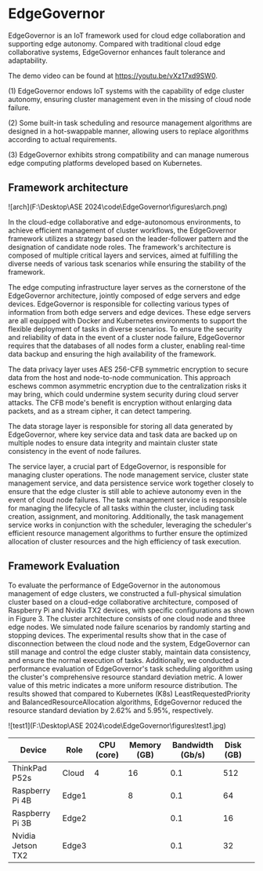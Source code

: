 # EdgeGovernor
EdgeGovernor is an IoT framework used for cloud edge collaboration and supporting edge autonomy. Compared with traditional cloud edge collaborative systems, EdgeGovernor enhances fault tolerance and adaptability.

The demo video can be found at https://youtu.be/vXz17xd9SW0.

(1) EdgeGovernor endows IoT systems with the capability of edge cluster autonomy, ensuring cluster management even in the missing of cloud node failure. 

(2) Some built-in task scheduling and resource management algorithms are designed in a hot-swappable manner, allowing users to replace algorithms according to actual requirements. 

(3) EdgeGovernor exhibits strong compatibility and can manage numerous edge computing platforms developed based on Kubernetes. 

## Framework architecture

![arch](F:\Desktop\ASE 2024\code\EdgeGovernor\figures\arch.png)

In the cloud-edge collaborative and edge-autonomous environments, to achieve efficient management of cluster workflows, the EdgeGovernor framework utilizes a strategy based on the leader-follower pattern and the designation of candidate node roles. The framework's architecture is composed of multiple critical layers and services, aimed at fulfilling the diverse needs of various task scenarios while ensuring the stability of the framework.

The edge computing infrastructure layer serves as the cornerstone of the EdgeGovernor architecture, jointly composed of edge servers and edge devices. EdgeGovernor is responsible for collecting various types of information from both edge servers and edge devices. These edge servers are all equipped with Docker and Kubernetes environments to support the flexible deployment of tasks in diverse scenarios. To ensure the security and reliability of data in the event of a cluster node failure, EdgeGovernor requires that the databases of all nodes form a cluster, enabling real-time data backup and ensuring the high availability of the framework.

The data privacy layer uses AES 256-CFB symmetric encryption to secure data from the host and node-to-node communication. This approach eschews common asymmetric encryption due to the centralization risks it may bring, which could undermine system security during cloud server attacks. The CFB mode's benefit is encryption without enlarging data packets, and as a stream cipher, it can detect tampering. 

The data storage layer is responsible for storing all data generated by EdgeGovernor, where key service data and task data are backed up on multiple nodes to ensure data integrity and maintain cluster state consistency in the event of node failures.


The service layer, a crucial part of EdgeGovernor, is responsible for managing cluster operations. The node management service, cluster state management service, and data persistence service work together closely to ensure that the edge cluster is still able to achieve autonomy even in the event of cloud node failures. The task management service is responsible for managing the lifecycle of all tasks within the cluster, including task creation, assignment, and monitoring. Additionally, the task management service works in conjunction with the scheduler, leveraging the scheduler's efficient resource management algorithms to further ensure the optimized allocation of cluster resources and the high efficiency of task execution.

## Framework Evaluation

To evaluate the performance of EdgeGovernor in the autonomous management of edge clusters, we constructed a full-physical simulation cluster based on a cloud-edge collaborative architecture, composed of Raspberry Pi and Nvidia TX2 devices, with specific configurations as shown in Figure 3. The cluster architecture consists of one cloud node and three edge nodes. We simulated node failure scenarios by randomly starting and stopping devices. The experimental results show that in the case of disconnection between the cloud node and the system, EdgeGovernor can still manage and control the edge cluster stably, maintain data consistency, and ensure the normal execution of tasks. Additionally, we conducted a performance evaluation of EdgeGovernor's task scheduling algorithm using the cluster's comprehensive resource standard deviation metric. A lower value of this metric indicates a more uniform resource distribution. The results showed that compared to Kubernetes (K8s) LeastRequestedPriority and BalancedResourceAllocation algorithms, EdgeGovernor reduced the resource standard deviation by 2.62% and 5.95%, respectively.

![test1](F:\Desktop\ASE 2024\code\EdgeGovernor\figures\test1.jpg)

| Device            | Role  | CPU (core) | Memory (GB) | Bandwidth (Gb/s) | Disk (GB) |      |
| ----------------- | ----- | ---------- | ----------- | ---------------- | --------- | ---- |
| ThinkPad P52s     | Cloud | 4          | 16          | 0.1              | 512       |      |
| Raspberry Pi 4B   | Edge1 |            | 8           | 0.1              | 64        |      |
| Raspberry Pi 3B   | Edge2 |            |             | 0.1              | 16        |      |
| Nvidia Jetson TX2 | Edge3 |            |             | 0.1              | 32        |      |

